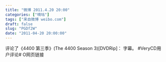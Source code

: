 ```yaml
---
title: "微博 2011.4.20 20:00"
categories: ["嘀咕"]
tags: ["来自微博 weibo.com"]
draft: false
slug: "PGDf2W"
date: "2011-04-20 20:00:00"
---
```


<p>评论了《4400 第三季》(The 4400 Season 3)[DVDRip]： 字幕。 #VeryCD用户评论# O网页链接 ​​​​</p>

